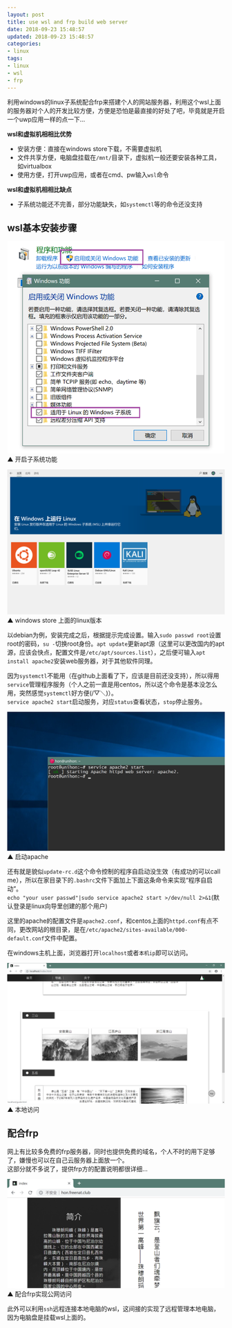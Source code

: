 ```yaml
---
layout: post
title: use wsl and frp build web server
date: 2018-09-23 15:48:57
updated: 2018-09-23 15:48:57
categories:
- linux
tags:
- linux
- wsl
- frp
---
```


利用windows的linux子系统配合frp来搭建个人的网站服务器，利用这个wsl上面的服务器对个人的开发比较方便，方便是恐怕是最直接的好处了吧，毕竟就是开启一个uwp应用一样的点一下...

**wsl和虚拟机相相比优势**
* 安装方便：直接在windows store下载，不需要虚拟机
* 文件共享方便，电脑盘挂载在`/mnt/`目录下，虚拟机一般还要安装各种工具，如virtualbox
* 使用方便，打开uwp应用，或者在cmd、pw输入`wsl`命令

**wsl和虚拟机相相比缺点**
* 子系统功能还不完善，部分功能缺失，如`systemctl`等的命令还没支持

## wsl基本安装步骤

![](/2018-09/wsl-frp-web/set.png)
▲ 开启子系统功能

![](/2018-09/wsl-frp-web/store.png)
▲ windows store 上面的linux版本

以debian为例，安装完成之后，根据提示完成设置。输入`sudo passwd root`设置root的密码，`su -`切换root身份。`apt update`更新apt源（这里可以更改国内的apt源，应该会快点，配置文件是`/etc/apt/sources.list`），之后便可输入`apt install apache2`安装web服务器，对于其他软件同理。

因为`systemctl`不能用（在github上面看了下，应该是目前还没支持），所以得用`service`管理程序服务（个人之前一直是用centos，所以这个命令是基本没怎么用，突然感觉`systemctl`好方便(/▽＼)）。  
`service apache2 start`启动服务，对应`status`查看状态，`stop`停止服务。

![](/2018-09/wsl-frp-web/bash.png)
▲ 启动apache
 
还有就是貌似`update-rc.d`这个命令控制的程序自启动没生效（有成功的可以call me），所以在家目录下的`.bashrc`文件下面加上下面这条命令来实现“程序自启动”。  
`echo "your user passwd"|sudo service apache2 start >/dev/null 2>&1`(默认登录是linux向导里创建的那个用户)

这里的apache的配置文件是`apache2.conf`，和centos上面的`httpd.conf`有点不同，更改网站的根目录，是在`/etc/apache2/sites-available/000-default.conf`文件中配置。

在windows主机上面，浏览器打开`localhost`或者`本机ip`即可以访问。

![](/2018-09/wsl-frp-web/showeb.png)
▲ 本地访问

## 配合frp 

网上有比较多免费的frp服务器，同时也提供免费的域名，个人不时的用下足够了，嫌慢也可以在自己云服务器上面放一个。  
这部分就不多说了，提供frp方的配置说明都很详细...

![](/2018-09/wsl-frp-web/frpshow.png)
▲ 配合frp实现公网访问

此外可以利用`ssh`远程连接本地电脑的wsl，这间接的实现了远程管理本地电脑，因为电脑盘是挂载wsl上面的。
